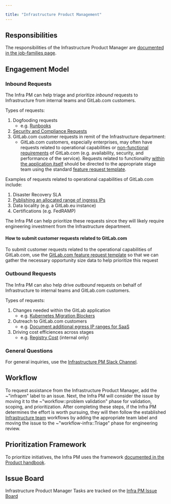 ```yaml
---

title: "Infrastructure Product Management"
---
```








## Responsibilities

The responsibilities of the Infrastructure Product Manager are [documented in the job-families page](/job-families/product/product-manager/#infrastructure).

## Engagement Model

### Inbound Requests

The Infra PM can help triage and prioritize *inbound* requests to Infrastructure from internal teams and GitLab.com customers.

Types of requests:

1. Dogfooding requests
   - e.g. [Runbooks](https://gitlab.com/gitlab-com/gl-infra/infrastructure/-/issues/10748)
1. [Security and Compliance Requests](https://gitlab.com/gitlab-com/gl-infra/infrastructure/-/issues/10982)
1. GitLab.com customer requests in remit of the Infrastructure department:
   - GitLab.com customers, especially enterprises, may often have requests related to operational capabilities or [non-functional requirements](https://en.wikipedia.org/wiki/Non-functional_requirement) of GitLab.com (e.g. availability, security, and performance of the service). Requests related to functionality [within the application itself](https://gitlab.com/gitlab-org/gitlab/) should be directed to the appropriate stage team using the standard [feature request template](https://gitlab.com/gitlab-org/gitlab/-/blob/master/.gitlab/issue_templates/Feature%20proposal%20-%20detailed.md).

Examples of requests related to operational capabilities of GitLab.com include:

1. Disaster Recovery SLA
1. [Publishing an allocated range of ingress IPs](https://gitlab.com/gitlab-com/gl-infra/infrastructure/-/issues/10768)
1. Data locality (e.g. a GitLab.eu instance)
1. Certifications (e.g. FedRAMP)

The Infra PM can help prioritize these requests since they will likely require engineering investment from the Infrastructure department.

#### How to submit customer requests related to GitLab.com

To submit customer requests related to the operational capabilities of GitLab.com, use the [GitLab.com feature request template](https://gitlab.com/gitlab-com/gl-infra/infrastructure/-/issues/new?issuable_template=request-gitlab-com) so that we can gather the necessary opportunity size data to help prioritize this request

### Outbound Requests

The Infra PM can also help drive *outbound* requests on behalf of Infrastructure to internal teams and GitLab.com customers.

Types of requests:

1. Changes needed within the GitLab application
   - e.g. [Kubernetes Migration Blockers](https://gitlab.com/groups/gitlab-org/-/boards/1836252?label_name[]=kubernetes-migration-blocker)
1. Outreach to GitLab.com customers
   - e.g. [Document additional egress IP ranges for SaaS](https://gitlab.com/gitlab-org/gitlab/-/merge_requests/37444)
1. Driving cost efficiences across stages
   - e.g. [Registry Cost](https://gitlab.com/gitlab-com/gl-infra/infrastructure/-/issues/8163) (internal only)

### General Questions

For general inquiries, use the [Infrastructure PM Slack Channel](https://gitlab.slack.com/archives/infra-product).

## Workflow

To request assistance from the Infrastructure Product Manager, add the ~"infrapm" label to an issue. Next, the Infra PM will consider the issue by moving it to the ~"workflow::problem validation" phase for validation, scoping, and prioritization. After completing these steps, if the Infra PM determines the effort is worth pursuing, they will then follow the established [Infrastructure team](/handbook/engineering/infrastructure/#teams) workflows by adding the appropriate team label and moving the issue to the ~"workflow-infra::Triage" phase for engineering review.

## Prioritization Framework

To prioritize initiatives, the Infra PM uses the framework [documented in the Product handbook](/handbook/product/product-processes/#prioritization).

## Issue Board

Infrastructure Product Manager Tasks are tracked on the [Infra PM Issue Board](https://gitlab.com/groups/gitlab-com/gl-infra/-/boards/1880375?label_name[]=infrapm)
